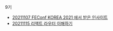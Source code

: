 9기
- [20211107 FEConf KOREA 2021 에서 받은 인사이트](https://code-reading.tistory.com/122)
- [20211115 리액트 라우터 이해하기](https://code-reading.tistory.com/123)
<!-- <br/>
<p align="middle" >
  <img width="200px;" src="./src/images/coffee_emoji.png"/>
</p>
<h2 align="middle">블랙커피 블로그 스터디</h2>
<p align="middle">글과 회고를 통해 통찰을 얻다</p>
<p align="middle">
  <img src="https://img.shields.io/badge/version-1.0.0-blue?style=flat-square" alt="template version"/>
  <img src="https://img.shields.io/badge/language-md-md.svg?style=flat-square"/>
</p>

<p align="middle">
  <a href="https://blackcoffee.blog">☕ 블랙커피 블로그 글 모음 링크</a>
</p>

<br/>

# ☕ 블랙커피 블로그 스터디

> 훌륭한 의사소통은 블랙커피처럼 자극적이며, 후에 잠들기가 어렵다
>
> A.M. 린드버그(미국의 작가, 수필가)

블랙커피 스터디는 나의 경험, 다른 사람의 경험에서 통찰을 얻기 위한 블로그 스터디입니다.

글을 쓴다는 것은 찰나적으로 지나쳐버린 나의 시간, 생각, 행동을 조립해나가는 과정입니다. 그 과정에서 우리는 연결점을 이어가 의미를 도출할 수도 있고, 또 다른 통찰을 얻어갈 수도 있죠. 쓰지 않는다면 결코 보지 못할 나의 경험의 깊은 의미도 있을 것입니다. 그래서 글을 쓰고, 회고하고, 피드백하기 위해 이 블로그 스터디를 운영합니다.

<br/>

## 🏴 목표

### ☝🏼 1주에 글 1편, 1달에 글 3편

블랙커피의 블로그 스터디는 1주일에 글 1편, 1달에 총 3편의 글을 작성하는 것이 목표입니다. <br/>
애자일 프로세스에서 추천하는 20%의 일정을 버퍼 기간을 두는 것에 착안하여, 1달에 총 3편의 글을 작성합니다.

### ✌🏼 1주에 한번의 회고, 1달 마무리의 회고

회고 참석은 자유입니다. 하지만 다른 사람들과의 회고를 통해서 나의 경험에서 더 큰 가치를, 더 좋은 개선 방안을 떠올릴 수도 있습니다.

<br/>

## 🚀 진행방법

✅ 1. 자유 주제(책, 경험, 개발, 공부)로 1주일에 글을 한편 작성해주세요. <br/>
✅ 2. 배포한 블로그 페이지 링크를 fork한 본인의 저장소의 README에 작성해주세요. <br/>

```
n기
- [YYYYMMDD 게시글 이름](링크)
- [YYYYMMDD 게시글 이름](링크)
- [YYYYMMDD 게시글 이름](링크)
```

✅ 3. PR을 아래 양식에 맞춰 내용을 작성합니다.
우선 카테고리는 `회고`, `기술블로그`, `책`, `강의정리` 등 명확한 단어로 표현해주세요. 올려주시는 키워드에 따라서 추상화 작업을 거칠 예정입니다.
여러개의 링크를 첨부하고 싶으시다면 테이블의 row를 추가해주세요.

```
|제목|카테고리|설명|링크|
|---|---|---|---|
|제목1|여행기|설명을 적어주세요|[링크]()|
```

ex) 만약 여러개의 링크를 한번에 올리고 싶다면

```
|제목|카테고리|설명|링크|
|---|---|---|---|
|제목1|여행기|설명을 적어주세요|[링크]()|
|제목1|여행기|설명을 적어주세요|[링크]()|
```

✅ 4. 온라인 세션 시간에 서로의 글을 읽고 간단한 피드백 및 리뷰를 남기고 회고의 시간을 가집니다.

<br/>

## **👏🏼 Contributing**

블로그 스터디 관련하여 제안사항이 있다면 발견한다면, [Issues](https://github.com/next-step/blog/issues) 에 등록해주세요!

<br/>
 -->
